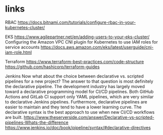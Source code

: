 # links

RBAC 
https://docs.bitnami.com/tutorials/configure-rbac-in-your-kubernetes-cluster/

EKS
https://www.agilepartner.net/en/adding-users-to-your-eks-cluster/
Configuring the Amazon VPC CNI plugin for Kubernetes to use IAM roles for service accounts
https://docs.aws.amazon.com/eks/latest/userguide/cni-iam-role.html

Terraform 
https://www.terraform-best-practices.com/code-structure
https://github.com/hashicorp/terraform-guides

Jenkins 
Now what about the choice between declarative vs. scripted pipelines for a new project? The answer to that question is most definitely the declarative pipeline.
The development industry has largely moved toward a declarative programming model for CI/CD pipelines. Both GitHub Actions and GitLab CI support only YAML pipelines, which are very similar to declarative Jenkins pipelines.
Furthermore, declarative pipelines are easier to maintain and they tend to have a lower learning curve. The declarative syntax is the best approach to use when new CI/CD workflows are built.
https://www.theserverside.com/answer/Declarative-vs-scripted-pipelines-Whats-the-difference 
https://www.jenkins.io/doc/book/pipeline/syntax/#declarative-directives 


